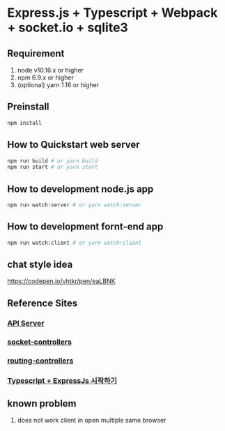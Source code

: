 # Express.js + Typescript + Webpack + socket.io + sqlite3

## Requirement

1. node v10.16.x or higher
2. npm 6.9.x or higher
3. (optional) yarn 1.16 or higher

## Preinstall

```bash
npm install
```

## How to Quickstart web server

```bash
npm run build # or yarn build
npm run start # or yarn start
```

## How to development node.js app

```bash
npm run watch:server # or yarn watch:server
```

## How to development fornt-end app

```bash
npm run watch:client # or yarn watch:client
```

## chat style idea

https://codepen.io/vhtkr/pen/eaLBNK

## Reference Sites

### [API Server](https://github.com/xmlking/hub/tree/master/server)

### [socket-controllers](https://github.com/typestack/socket-controllers)

### [routing-controllers](https://github.com/typestack/routing-controllers)

### [Typescript + ExpressJs 시작하기](https://mayajuni.github.io/2016/06/30/typescript-express/)

## known problem

1. does not work client in open multiple same browser